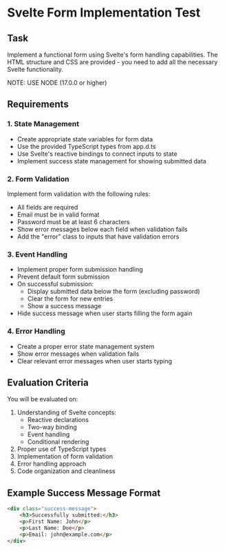 # Svelte Form Implementation Test

## Task

Implement a functional form using Svelte's form handling capabilities. The HTML structure and CSS are provided - you need to add all the necessary Svelte functionality.

NOTE: USE NODE (17.0.0 or higher)

## Requirements

### 1. State Management

- Create appropriate state variables for form data
- Use the provided TypeScript types from app.d.ts
- Use Svelte's reactive bindings to connect inputs to state
- Implement success state management for showing submitted data

### 2. Form Validation

Implement form validation with the following rules:

- All fields are required
- Email must be in valid format
- Password must be at least 6 characters
- Show error messages below each field when validation fails
- Add the "error" class to inputs that have validation errors

### 3. Event Handling

- Implement proper form submission handling
- Prevent default form submission
- On successful submission:
  - Display submitted data below the form (excluding password)
  - Clear the form for new entries
  - Show a success message
- Hide success message when user starts filling the form again

### 4. Error Handling

- Create a proper error state management system
- Show error messages when validation fails
- Clear relevant error messages when user starts typing

## Evaluation Criteria

You will be evaluated on:

1. Understanding of Svelte concepts:
   - Reactive declarations
   - Two-way binding
   - Event handling
   - Conditional rendering
2. Proper use of TypeScript types
3. Implementation of form validation
4. Error handling approach
5. Code organization and cleanliness

## Example Success Message Format

```html
<div class="success-message">
    <h3>Successfully submitted:</h3>
    <p>First Name: John</p>
    <p>Last Name: Doe</p>
    <p>Email: john@example.com</p>
</div>
```
